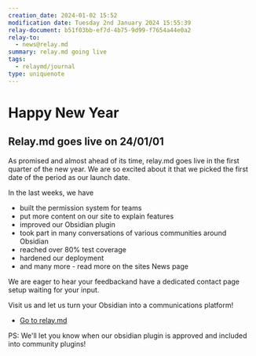 ```yaml
---
creation_date: 2024-01-02 15:52
modification date: Tuesday 2nd January 2024 15:55:39
relay-document: b51f03bb-ef7d-4b75-9d99-f7654a44e0a2
relay-to:
  - news@relay.md
summary: relay.md going live
tags:
  - relaymd/journal
type: uniquenote
---
```


# Happy New Year

## Relay.md goes live on 24/01/01

As promised and almost ahead of its time, relay.md goes live in the first quarter of the new year. We are so excited about it that we picked the first date of the period as our launch date.

In the last weeks, we have

 - built the permission system for teams
 - put more content on our site to explain features
 - improved our Obsidian plugin
 - took part in many conversations of various communities around Obsidian
 - reached over 80% test coverage
 - hardened our deployment
 - and many more - read more on the sites News page

We are eager to hear your feedbackand have a dedicated contact page setup waiting for your input.

Visit us and let us turn your Obsidian into a communications platform!

* [Go to relay.md](https://relay.md)

PS: We'll let you know when our obsidian plugin is approved and included into community plugins!